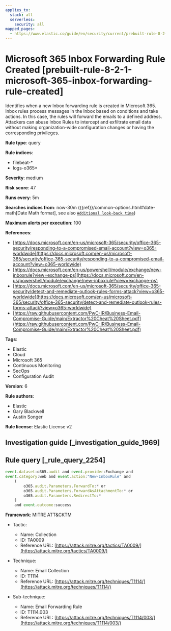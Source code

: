 ```yaml
---
applies_to:
  stack: all
  serverless:
    security: all
mapped_pages:
  - https://www.elastic.co/guide/en/security/current/prebuilt-rule-8-2-1-microsoft-365-inbox-forwarding-rule-created.html
---
```


# Microsoft 365 Inbox Forwarding Rule Created [prebuilt-rule-8-2-1-microsoft-365-inbox-forwarding-rule-created]

Identifies when a new Inbox forwarding rule is created in Microsoft 365. Inbox rules process messages in the Inbox based on conditions and take actions. In this case, the rules will forward the emails to a defined address. Attackers can abuse Inbox Rules to intercept and exfiltrate email data without making organization-wide configuration changes or having the corresponding privileges.

**Rule type**: query

**Rule indices**:

* filebeat-*
* logs-o365*

**Severity**: medium

**Risk score**: 47

**Runs every**: 5m

**Searches indices from**: now-30m ({{ref}}/common-options.html#date-math[Date Math format], see also [`Additional look-back time`](docs-content://solutions/security/detect-and-alert/create-detection-rule.md#rule-schedule))

**Maximum alerts per execution**: 100

**References**:

* [https://docs.microsoft.com/en-us/microsoft-365/security/office-365-security/responding-to-a-compromised-email-account?view=o365-worldwide](https://docs.microsoft.com/en-us/microsoft-365/security/office-365-security/responding-to-a-compromised-email-account?view=o365-worldwide)
* [https://docs.microsoft.com/en-us/powershell/module/exchange/new-inboxrule?view=exchange-ps](https://docs.microsoft.com/en-us/powershell/module/exchange/new-inboxrule?view=exchange-ps)
* [https://docs.microsoft.com/en-us/microsoft-365/security/office-365-security/detect-and-remediate-outlook-rules-forms-attack?view=o365-worldwide](https://docs.microsoft.com/en-us/microsoft-365/security/office-365-security/detect-and-remediate-outlook-rules-forms-attack?view=o365-worldwide)
* [https://raw.githubusercontent.com/PwC-IR/Business-Email-Compromise-Guide/main/Extractor%20Cheat%20Sheet.pdf](https://raw.githubusercontent.com/PwC-IR/Business-Email-Compromise-Guide/main/Extractor%20Cheat%20Sheet.pdf)

**Tags**:

* Elastic
* Cloud
* Microsoft 365
* Continuous Monitoring
* SecOps
* Configuration Audit

**Version**: 6

**Rule authors**:

* Elastic
* Gary Blackwell
* Austin Songer

**Rule license**: Elastic License v2

## Investigation guide [_investigation_guide_1969]



## Rule query [_rule_query_2254]

```js
event.dataset:o365.audit and event.provider:Exchange and
event.category:web and event.action:"New-InboxRule" and
    (
        o365.audit.Parameters.ForwardTo:* or
        o365.audit.Parameters.ForwardAsAttachmentTo:* or
        o365.audit.Parameters.RedirectTo:*
    )
    and event.outcome:success
```

**Framework**: MITRE ATT&CKTM

* Tactic:

    * Name: Collection
    * ID: TA0009
    * Reference URL: [https://attack.mitre.org/tactics/TA0009/](https://attack.mitre.org/tactics/TA0009/)

* Technique:

    * Name: Email Collection
    * ID: T1114
    * Reference URL: [https://attack.mitre.org/techniques/T1114/](https://attack.mitre.org/techniques/T1114/)

* Sub-technique:

    * Name: Email Forwarding Rule
    * ID: T1114.003
    * Reference URL: [https://attack.mitre.org/techniques/T1114/003/](https://attack.mitre.org/techniques/T1114/003/)



